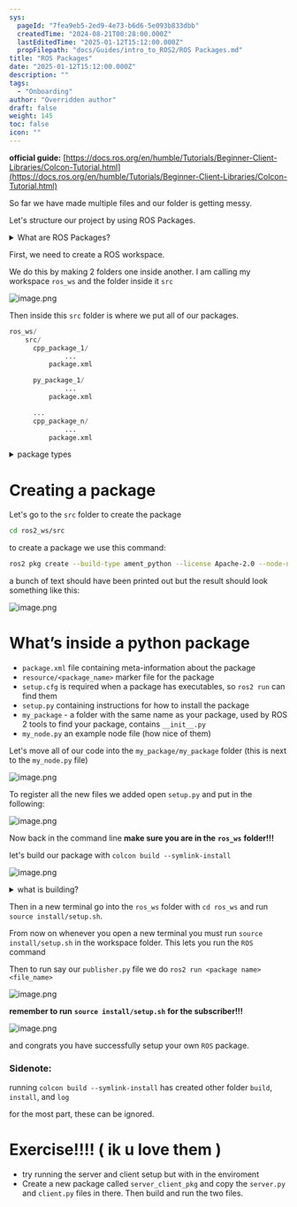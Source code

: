 ```yaml
---
sys:
  pageId: "7fea9eb5-2ed9-4e73-b6d6-5e093b833dbb"
  createdTime: "2024-08-21T00:28:00.000Z"
  lastEditedTime: "2025-01-12T15:12:00.000Z"
  propFilepath: "docs/Guides/intro_to_ROS2/ROS Packages.md"
title: "ROS Packages"
date: "2025-01-12T15:12:00.000Z"
description: ""
tags:
  - "Onboarding"
author: "Overridden author"
draft: false
weight: 145
toc: false
icon: ""
---
```


**official guide:** [https://docs.ros.org/en/humble/Tutorials/Beginner-Client-Libraries/Colcon-Tutorial.html](https://docs.ros.org/en/humble/Tutorials/Beginner-Client-Libraries/Colcon-Tutorial.html)

So far we have made multiple files and our folder is getting messy.

Let's structure our project by using ROS Packages.

<details>

<summary>What are ROS Packages?</summary>

ROS Packages are, as the name implies, packages of code that are highly sharable between ROS developers.

They consist of a folder, `package.xml` file, and source code

```python
      cpp_package_1/
		      ... imagine much code files here ..
          package.xml
```

</details>

First, we need to create a ROS workspace.

We do this by making 2 folders one inside another. I am calling my workspace `ros_ws` and the folder inside it `src`

![image.png](https://prod-files-secure.s3.us-west-2.amazonaws.com/d518164a-d88e-44d1-a4ee-3adb3bd8bce0/70706947-fd18-4537-a67b-e12946812d31/image.png?X-Amz-Algorithm=AWS4-HMAC-SHA256&X-Amz-Content-Sha256=UNSIGNED-PAYLOAD&X-Amz-Credential=ASIAZI2LB466WYY3N5WS%2F20250207%2Fus-west-2%2Fs3%2Faws4_request&X-Amz-Date=20250207T121325Z&X-Amz-Expires=3600&X-Amz-Security-Token=IQoJb3JpZ2luX2VjEFgaCXVzLXdlc3QtMiJHMEUCIQC2SZ7psV9o44NT%2F2kqbSTDyeJP%2Fk5zEHXJUTyH2kew0gIgcWGCqaKRHw27OAdSTJPv%2FP5B7ltTdZxOE%2BQfQC7LPG4q%2FwMIcRAAGgw2Mzc0MjMxODM4MDUiDFhrzQNnfQl0a5qY3CrcAwGxTHF6GJdwAEzlA6WRsrXqOY6G1BnzDTPel%2FDU9wQXzRl1gqm8D7mCNeXswoZKchWM3wMCuHckUKhKVz%2FWZqkwbMuSx54NhKaDFtwuCHsbBKnvpJ6wNl3IcToZdDSIxJr%2FDEXwHJw9iRADKt62khNX%2BaSVcCMJaNaKoJFOQB5HNK5Wt3bkAetxPA%2F2sCVYSj5TtqkNAH8WSPvqR3XCsgz065e2s1X9DtBlg2ZvUU7Kg0CmUvBlSyNK2AAFJ66XamalbZrM9B9i5%2F6hbDcI3Mctx2B9P9R8chX9I8k9vwRIfF7mJ0C1eGscTG6oBVZtpVqZRSzCtjMozNcoKJDNjKSQqPeRg%2FDhYFx6sAvZ32xH7paUgzYv%2BmqHe9KnlHQP9IMAb2qy3oheaT3O%2BjzSgvqXEksTIn08FFyBgfjHGAE96q%2B0%2B0flGipehw%2FSFwdoA2qPQMDdxhNnXfSyBcjK3zomd0Uaq4izoPzAvvJ%2F%2BfFkwjBZXDljnNVkVY%2FjXqD7QFyM491BbgW3oUmSWy1bH%2BR%2B%2F3CFHs%2FFzZvcQTJbjrt5P26TGcp2SWQSjR2nrXoRQxlwV4As5ES90ryDt2%2FLLPruV2zZvqKgfBS%2FncYxTLL%2FVVKtvdwy2R4bv41BMIP8lr0GOqUBrL7IEROONFWI0m3CHzS3s89wqW131mbpfedECOE3rs7hRe8nYZakz9kW4OozRTTKI6hJQ3wUqZcWu7NTEfmPWlsbCUV2EW0Rf0J6hidX%2FMOYO9S0cY8xHLztBcex9X7c2G8KWh%2Bxf2MO91MA73Uhr1j1cOtYuLka3zvRHMsDjjeaNbNYQPe073v8VaqWhsTsf%2FYv1t%2BhG6guk96en7JJt3qNHkPY&X-Amz-Signature=0f9a5019fc049890b10437416f31c4fd7bfbd47d15a302e67d759617538f7953&X-Amz-SignedHeaders=host&x-id=GetObject)

Then inside this `src` folder is where we put all of our packages.

```python
ros_ws/
    src/
      cpp_package_1/
		      ...
          package.xml

      py_package_1/
		      ...
          package.xml

      ...
      cpp_package_n/
		      ...
          package.xml

```

<details>

<summary>package types</summary>

packages can be either `C++` or python.

the intern file structure is different for each but for this guide we will stick to creating python packages

</details>

# Creating a package

Let's go to the `src` folder to create the package

```bash
cd ros2_ws/src
```

to create a package we use this command:

```bash
ros2 pkg create --build-type ament_python --license Apache-2.0 --node-name my_node my_package
```

a bunch of text should have been printed out but the result should look something like this:

![image.png](https://prod-files-secure.s3.us-west-2.amazonaws.com/d518164a-d88e-44d1-a4ee-3adb3bd8bce0/e6cf1e3f-8512-4a3e-b131-079f800bf3e8/image.png?X-Amz-Algorithm=AWS4-HMAC-SHA256&X-Amz-Content-Sha256=UNSIGNED-PAYLOAD&X-Amz-Credential=ASIAZI2LB466WYY3N5WS%2F20250207%2Fus-west-2%2Fs3%2Faws4_request&X-Amz-Date=20250207T121325Z&X-Amz-Expires=3600&X-Amz-Security-Token=IQoJb3JpZ2luX2VjEFgaCXVzLXdlc3QtMiJHMEUCIQC2SZ7psV9o44NT%2F2kqbSTDyeJP%2Fk5zEHXJUTyH2kew0gIgcWGCqaKRHw27OAdSTJPv%2FP5B7ltTdZxOE%2BQfQC7LPG4q%2FwMIcRAAGgw2Mzc0MjMxODM4MDUiDFhrzQNnfQl0a5qY3CrcAwGxTHF6GJdwAEzlA6WRsrXqOY6G1BnzDTPel%2FDU9wQXzRl1gqm8D7mCNeXswoZKchWM3wMCuHckUKhKVz%2FWZqkwbMuSx54NhKaDFtwuCHsbBKnvpJ6wNl3IcToZdDSIxJr%2FDEXwHJw9iRADKt62khNX%2BaSVcCMJaNaKoJFOQB5HNK5Wt3bkAetxPA%2F2sCVYSj5TtqkNAH8WSPvqR3XCsgz065e2s1X9DtBlg2ZvUU7Kg0CmUvBlSyNK2AAFJ66XamalbZrM9B9i5%2F6hbDcI3Mctx2B9P9R8chX9I8k9vwRIfF7mJ0C1eGscTG6oBVZtpVqZRSzCtjMozNcoKJDNjKSQqPeRg%2FDhYFx6sAvZ32xH7paUgzYv%2BmqHe9KnlHQP9IMAb2qy3oheaT3O%2BjzSgvqXEksTIn08FFyBgfjHGAE96q%2B0%2B0flGipehw%2FSFwdoA2qPQMDdxhNnXfSyBcjK3zomd0Uaq4izoPzAvvJ%2F%2BfFkwjBZXDljnNVkVY%2FjXqD7QFyM491BbgW3oUmSWy1bH%2BR%2B%2F3CFHs%2FFzZvcQTJbjrt5P26TGcp2SWQSjR2nrXoRQxlwV4As5ES90ryDt2%2FLLPruV2zZvqKgfBS%2FncYxTLL%2FVVKtvdwy2R4bv41BMIP8lr0GOqUBrL7IEROONFWI0m3CHzS3s89wqW131mbpfedECOE3rs7hRe8nYZakz9kW4OozRTTKI6hJQ3wUqZcWu7NTEfmPWlsbCUV2EW0Rf0J6hidX%2FMOYO9S0cY8xHLztBcex9X7c2G8KWh%2Bxf2MO91MA73Uhr1j1cOtYuLka3zvRHMsDjjeaNbNYQPe073v8VaqWhsTsf%2FYv1t%2BhG6guk96en7JJt3qNHkPY&X-Amz-Signature=cf8fa27a1d2f8ff95c4935199c875402cfaaea0dff0439c2233fc626054d7499&X-Amz-SignedHeaders=host&x-id=GetObject)

# What’s inside a python package

- `package.xml` file containing meta-information about the package
- `resource/<package_name>` marker file for the package
- `setup.cfg` is required when a package has executables, so `ros2 run` can find them
- `setup.py` containing instructions for how to install the package
- `my_package` - a folder with the same name as your package, used by ROS 2 tools to find your package, contains `__init__.py`
- `my_node.py` an example node file (how nice of them)

Let's move all of our code into the `my_package/my_package` folder (this is next to the `my_node.py` file)

![image.png](https://prod-files-secure.s3.us-west-2.amazonaws.com/d518164a-d88e-44d1-a4ee-3adb3bd8bce0/9ce58f11-0da9-4d3e-b86d-506a9685d378/image.png?X-Amz-Algorithm=AWS4-HMAC-SHA256&X-Amz-Content-Sha256=UNSIGNED-PAYLOAD&X-Amz-Credential=ASIAZI2LB466WYY3N5WS%2F20250207%2Fus-west-2%2Fs3%2Faws4_request&X-Amz-Date=20250207T121325Z&X-Amz-Expires=3600&X-Amz-Security-Token=IQoJb3JpZ2luX2VjEFgaCXVzLXdlc3QtMiJHMEUCIQC2SZ7psV9o44NT%2F2kqbSTDyeJP%2Fk5zEHXJUTyH2kew0gIgcWGCqaKRHw27OAdSTJPv%2FP5B7ltTdZxOE%2BQfQC7LPG4q%2FwMIcRAAGgw2Mzc0MjMxODM4MDUiDFhrzQNnfQl0a5qY3CrcAwGxTHF6GJdwAEzlA6WRsrXqOY6G1BnzDTPel%2FDU9wQXzRl1gqm8D7mCNeXswoZKchWM3wMCuHckUKhKVz%2FWZqkwbMuSx54NhKaDFtwuCHsbBKnvpJ6wNl3IcToZdDSIxJr%2FDEXwHJw9iRADKt62khNX%2BaSVcCMJaNaKoJFOQB5HNK5Wt3bkAetxPA%2F2sCVYSj5TtqkNAH8WSPvqR3XCsgz065e2s1X9DtBlg2ZvUU7Kg0CmUvBlSyNK2AAFJ66XamalbZrM9B9i5%2F6hbDcI3Mctx2B9P9R8chX9I8k9vwRIfF7mJ0C1eGscTG6oBVZtpVqZRSzCtjMozNcoKJDNjKSQqPeRg%2FDhYFx6sAvZ32xH7paUgzYv%2BmqHe9KnlHQP9IMAb2qy3oheaT3O%2BjzSgvqXEksTIn08FFyBgfjHGAE96q%2B0%2B0flGipehw%2FSFwdoA2qPQMDdxhNnXfSyBcjK3zomd0Uaq4izoPzAvvJ%2F%2BfFkwjBZXDljnNVkVY%2FjXqD7QFyM491BbgW3oUmSWy1bH%2BR%2B%2F3CFHs%2FFzZvcQTJbjrt5P26TGcp2SWQSjR2nrXoRQxlwV4As5ES90ryDt2%2FLLPruV2zZvqKgfBS%2FncYxTLL%2FVVKtvdwy2R4bv41BMIP8lr0GOqUBrL7IEROONFWI0m3CHzS3s89wqW131mbpfedECOE3rs7hRe8nYZakz9kW4OozRTTKI6hJQ3wUqZcWu7NTEfmPWlsbCUV2EW0Rf0J6hidX%2FMOYO9S0cY8xHLztBcex9X7c2G8KWh%2Bxf2MO91MA73Uhr1j1cOtYuLka3zvRHMsDjjeaNbNYQPe073v8VaqWhsTsf%2FYv1t%2BhG6guk96en7JJt3qNHkPY&X-Amz-Signature=6b565df077670927ade941ade0cf5ab4f411e196e8bb484e13cc6a907cd944ad&X-Amz-SignedHeaders=host&x-id=GetObject)

To register all the new files we added open `setup.py` and put in the following:

![image.png](https://prod-files-secure.s3.us-west-2.amazonaws.com/d518164a-d88e-44d1-a4ee-3adb3bd8bce0/1cd7c262-4cae-4496-9d75-c178537d24a2/image.png?X-Amz-Algorithm=AWS4-HMAC-SHA256&X-Amz-Content-Sha256=UNSIGNED-PAYLOAD&X-Amz-Credential=ASIAZI2LB466WYY3N5WS%2F20250207%2Fus-west-2%2Fs3%2Faws4_request&X-Amz-Date=20250207T121325Z&X-Amz-Expires=3600&X-Amz-Security-Token=IQoJb3JpZ2luX2VjEFgaCXVzLXdlc3QtMiJHMEUCIQC2SZ7psV9o44NT%2F2kqbSTDyeJP%2Fk5zEHXJUTyH2kew0gIgcWGCqaKRHw27OAdSTJPv%2FP5B7ltTdZxOE%2BQfQC7LPG4q%2FwMIcRAAGgw2Mzc0MjMxODM4MDUiDFhrzQNnfQl0a5qY3CrcAwGxTHF6GJdwAEzlA6WRsrXqOY6G1BnzDTPel%2FDU9wQXzRl1gqm8D7mCNeXswoZKchWM3wMCuHckUKhKVz%2FWZqkwbMuSx54NhKaDFtwuCHsbBKnvpJ6wNl3IcToZdDSIxJr%2FDEXwHJw9iRADKt62khNX%2BaSVcCMJaNaKoJFOQB5HNK5Wt3bkAetxPA%2F2sCVYSj5TtqkNAH8WSPvqR3XCsgz065e2s1X9DtBlg2ZvUU7Kg0CmUvBlSyNK2AAFJ66XamalbZrM9B9i5%2F6hbDcI3Mctx2B9P9R8chX9I8k9vwRIfF7mJ0C1eGscTG6oBVZtpVqZRSzCtjMozNcoKJDNjKSQqPeRg%2FDhYFx6sAvZ32xH7paUgzYv%2BmqHe9KnlHQP9IMAb2qy3oheaT3O%2BjzSgvqXEksTIn08FFyBgfjHGAE96q%2B0%2B0flGipehw%2FSFwdoA2qPQMDdxhNnXfSyBcjK3zomd0Uaq4izoPzAvvJ%2F%2BfFkwjBZXDljnNVkVY%2FjXqD7QFyM491BbgW3oUmSWy1bH%2BR%2B%2F3CFHs%2FFzZvcQTJbjrt5P26TGcp2SWQSjR2nrXoRQxlwV4As5ES90ryDt2%2FLLPruV2zZvqKgfBS%2FncYxTLL%2FVVKtvdwy2R4bv41BMIP8lr0GOqUBrL7IEROONFWI0m3CHzS3s89wqW131mbpfedECOE3rs7hRe8nYZakz9kW4OozRTTKI6hJQ3wUqZcWu7NTEfmPWlsbCUV2EW0Rf0J6hidX%2FMOYO9S0cY8xHLztBcex9X7c2G8KWh%2Bxf2MO91MA73Uhr1j1cOtYuLka3zvRHMsDjjeaNbNYQPe073v8VaqWhsTsf%2FYv1t%2BhG6guk96en7JJt3qNHkPY&X-Amz-Signature=0ede468851f810fb6aba405d7bed64bb3d69036da879575b6b68d3b0b66cb70e&X-Amz-SignedHeaders=host&x-id=GetObject)

Now back in the command line **make sure you are in the** **`ros_ws`** **folder!!!**

let's build our package with `colcon build --symlink-install`

![image.png](https://prod-files-secure.s3.us-west-2.amazonaws.com/d518164a-d88e-44d1-a4ee-3adb3bd8bce0/2f2a0d27-b173-48fd-b189-5f5c0ce65619/image.png?X-Amz-Algorithm=AWS4-HMAC-SHA256&X-Amz-Content-Sha256=UNSIGNED-PAYLOAD&X-Amz-Credential=ASIAZI2LB466WYY3N5WS%2F20250207%2Fus-west-2%2Fs3%2Faws4_request&X-Amz-Date=20250207T121325Z&X-Amz-Expires=3600&X-Amz-Security-Token=IQoJb3JpZ2luX2VjEFgaCXVzLXdlc3QtMiJHMEUCIQC2SZ7psV9o44NT%2F2kqbSTDyeJP%2Fk5zEHXJUTyH2kew0gIgcWGCqaKRHw27OAdSTJPv%2FP5B7ltTdZxOE%2BQfQC7LPG4q%2FwMIcRAAGgw2Mzc0MjMxODM4MDUiDFhrzQNnfQl0a5qY3CrcAwGxTHF6GJdwAEzlA6WRsrXqOY6G1BnzDTPel%2FDU9wQXzRl1gqm8D7mCNeXswoZKchWM3wMCuHckUKhKVz%2FWZqkwbMuSx54NhKaDFtwuCHsbBKnvpJ6wNl3IcToZdDSIxJr%2FDEXwHJw9iRADKt62khNX%2BaSVcCMJaNaKoJFOQB5HNK5Wt3bkAetxPA%2F2sCVYSj5TtqkNAH8WSPvqR3XCsgz065e2s1X9DtBlg2ZvUU7Kg0CmUvBlSyNK2AAFJ66XamalbZrM9B9i5%2F6hbDcI3Mctx2B9P9R8chX9I8k9vwRIfF7mJ0C1eGscTG6oBVZtpVqZRSzCtjMozNcoKJDNjKSQqPeRg%2FDhYFx6sAvZ32xH7paUgzYv%2BmqHe9KnlHQP9IMAb2qy3oheaT3O%2BjzSgvqXEksTIn08FFyBgfjHGAE96q%2B0%2B0flGipehw%2FSFwdoA2qPQMDdxhNnXfSyBcjK3zomd0Uaq4izoPzAvvJ%2F%2BfFkwjBZXDljnNVkVY%2FjXqD7QFyM491BbgW3oUmSWy1bH%2BR%2B%2F3CFHs%2FFzZvcQTJbjrt5P26TGcp2SWQSjR2nrXoRQxlwV4As5ES90ryDt2%2FLLPruV2zZvqKgfBS%2FncYxTLL%2FVVKtvdwy2R4bv41BMIP8lr0GOqUBrL7IEROONFWI0m3CHzS3s89wqW131mbpfedECOE3rs7hRe8nYZakz9kW4OozRTTKI6hJQ3wUqZcWu7NTEfmPWlsbCUV2EW0Rf0J6hidX%2FMOYO9S0cY8xHLztBcex9X7c2G8KWh%2Bxf2MO91MA73Uhr1j1cOtYuLka3zvRHMsDjjeaNbNYQPe073v8VaqWhsTsf%2FYv1t%2BhG6guk96en7JJt3qNHkPY&X-Amz-Signature=38b1f1f9a4815aa4e03abb57c74acb1f09564d993b498ca108215193e7312f72&X-Amz-SignedHeaders=host&x-id=GetObject)

<details>

<summary>what is building?</summary>

if you are a CS major at Rose-Hulman you will learn the answer to this in CSSE132

but TLDR; is it combines all the code files into one program that can be run easily 

</details>

Then in a new terminal go into the `ros_ws` folder with `cd ros_ws` and run `source install/setup.sh`. 

From now on whenever you open a new terminal you must run `source install/setup.sh` in the workspace folder. This lets you run the `ROS` command

Then to run say our `publisher.py` file we do `ros2 run <package name> <file_name>`

![image.png](https://prod-files-secure.s3.us-west-2.amazonaws.com/d518164a-d88e-44d1-a4ee-3adb3bd8bce0/4f4b1219-3a44-4632-aa0a-ce3471699f59/image.png?X-Amz-Algorithm=AWS4-HMAC-SHA256&X-Amz-Content-Sha256=UNSIGNED-PAYLOAD&X-Amz-Credential=ASIAZI2LB466WYY3N5WS%2F20250207%2Fus-west-2%2Fs3%2Faws4_request&X-Amz-Date=20250207T121325Z&X-Amz-Expires=3600&X-Amz-Security-Token=IQoJb3JpZ2luX2VjEFgaCXVzLXdlc3QtMiJHMEUCIQC2SZ7psV9o44NT%2F2kqbSTDyeJP%2Fk5zEHXJUTyH2kew0gIgcWGCqaKRHw27OAdSTJPv%2FP5B7ltTdZxOE%2BQfQC7LPG4q%2FwMIcRAAGgw2Mzc0MjMxODM4MDUiDFhrzQNnfQl0a5qY3CrcAwGxTHF6GJdwAEzlA6WRsrXqOY6G1BnzDTPel%2FDU9wQXzRl1gqm8D7mCNeXswoZKchWM3wMCuHckUKhKVz%2FWZqkwbMuSx54NhKaDFtwuCHsbBKnvpJ6wNl3IcToZdDSIxJr%2FDEXwHJw9iRADKt62khNX%2BaSVcCMJaNaKoJFOQB5HNK5Wt3bkAetxPA%2F2sCVYSj5TtqkNAH8WSPvqR3XCsgz065e2s1X9DtBlg2ZvUU7Kg0CmUvBlSyNK2AAFJ66XamalbZrM9B9i5%2F6hbDcI3Mctx2B9P9R8chX9I8k9vwRIfF7mJ0C1eGscTG6oBVZtpVqZRSzCtjMozNcoKJDNjKSQqPeRg%2FDhYFx6sAvZ32xH7paUgzYv%2BmqHe9KnlHQP9IMAb2qy3oheaT3O%2BjzSgvqXEksTIn08FFyBgfjHGAE96q%2B0%2B0flGipehw%2FSFwdoA2qPQMDdxhNnXfSyBcjK3zomd0Uaq4izoPzAvvJ%2F%2BfFkwjBZXDljnNVkVY%2FjXqD7QFyM491BbgW3oUmSWy1bH%2BR%2B%2F3CFHs%2FFzZvcQTJbjrt5P26TGcp2SWQSjR2nrXoRQxlwV4As5ES90ryDt2%2FLLPruV2zZvqKgfBS%2FncYxTLL%2FVVKtvdwy2R4bv41BMIP8lr0GOqUBrL7IEROONFWI0m3CHzS3s89wqW131mbpfedECOE3rs7hRe8nYZakz9kW4OozRTTKI6hJQ3wUqZcWu7NTEfmPWlsbCUV2EW0Rf0J6hidX%2FMOYO9S0cY8xHLztBcex9X7c2G8KWh%2Bxf2MO91MA73Uhr1j1cOtYuLka3zvRHMsDjjeaNbNYQPe073v8VaqWhsTsf%2FYv1t%2BhG6guk96en7JJt3qNHkPY&X-Amz-Signature=fa91120a46b9c7728c02d69978a0149d198dd01b97b822d9c0226a3309755182&X-Amz-SignedHeaders=host&x-id=GetObject)

**remember to run** **`source install/setup.sh`** **for the subscriber!!!**

![image.png](https://prod-files-secure.s3.us-west-2.amazonaws.com/d518164a-d88e-44d1-a4ee-3adb3bd8bce0/02121119-dad4-49ec-8356-c956108b4243/image.png?X-Amz-Algorithm=AWS4-HMAC-SHA256&X-Amz-Content-Sha256=UNSIGNED-PAYLOAD&X-Amz-Credential=ASIAZI2LB466WYY3N5WS%2F20250207%2Fus-west-2%2Fs3%2Faws4_request&X-Amz-Date=20250207T121325Z&X-Amz-Expires=3600&X-Amz-Security-Token=IQoJb3JpZ2luX2VjEFgaCXVzLXdlc3QtMiJHMEUCIQC2SZ7psV9o44NT%2F2kqbSTDyeJP%2Fk5zEHXJUTyH2kew0gIgcWGCqaKRHw27OAdSTJPv%2FP5B7ltTdZxOE%2BQfQC7LPG4q%2FwMIcRAAGgw2Mzc0MjMxODM4MDUiDFhrzQNnfQl0a5qY3CrcAwGxTHF6GJdwAEzlA6WRsrXqOY6G1BnzDTPel%2FDU9wQXzRl1gqm8D7mCNeXswoZKchWM3wMCuHckUKhKVz%2FWZqkwbMuSx54NhKaDFtwuCHsbBKnvpJ6wNl3IcToZdDSIxJr%2FDEXwHJw9iRADKt62khNX%2BaSVcCMJaNaKoJFOQB5HNK5Wt3bkAetxPA%2F2sCVYSj5TtqkNAH8WSPvqR3XCsgz065e2s1X9DtBlg2ZvUU7Kg0CmUvBlSyNK2AAFJ66XamalbZrM9B9i5%2F6hbDcI3Mctx2B9P9R8chX9I8k9vwRIfF7mJ0C1eGscTG6oBVZtpVqZRSzCtjMozNcoKJDNjKSQqPeRg%2FDhYFx6sAvZ32xH7paUgzYv%2BmqHe9KnlHQP9IMAb2qy3oheaT3O%2BjzSgvqXEksTIn08FFyBgfjHGAE96q%2B0%2B0flGipehw%2FSFwdoA2qPQMDdxhNnXfSyBcjK3zomd0Uaq4izoPzAvvJ%2F%2BfFkwjBZXDljnNVkVY%2FjXqD7QFyM491BbgW3oUmSWy1bH%2BR%2B%2F3CFHs%2FFzZvcQTJbjrt5P26TGcp2SWQSjR2nrXoRQxlwV4As5ES90ryDt2%2FLLPruV2zZvqKgfBS%2FncYxTLL%2FVVKtvdwy2R4bv41BMIP8lr0GOqUBrL7IEROONFWI0m3CHzS3s89wqW131mbpfedECOE3rs7hRe8nYZakz9kW4OozRTTKI6hJQ3wUqZcWu7NTEfmPWlsbCUV2EW0Rf0J6hidX%2FMOYO9S0cY8xHLztBcex9X7c2G8KWh%2Bxf2MO91MA73Uhr1j1cOtYuLka3zvRHMsDjjeaNbNYQPe073v8VaqWhsTsf%2FYv1t%2BhG6guk96en7JJt3qNHkPY&X-Amz-Signature=8ebfb97226fe17f0444fba2741c0397fe897d5ba5d606c6915888d9ea25fcc03&X-Amz-SignedHeaders=host&x-id=GetObject)

and congrats you have successfully setup your own `ROS` package.

### Sidenote:

running `colcon build --symlink-install` has created other folder `build`, `install`, and `log`

for the most part, these can be ignored.

# Exercise!!!! ( ik u love them )

- try running the server and client setup but with in the enviroment
- Create a new package called `server_client_pkg` and copy the `server.py` and `client.py` files in there. Then build and run the two files.
